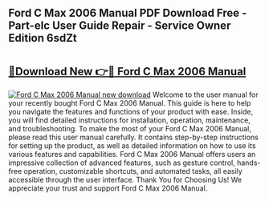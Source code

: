 ## Ford C Max 2006 Manual PDF Download Free - Part-eIc User Guide Repair - Service Owner Edition 6sdZt

# <h2><a href="http://cf2759.oget.top/?id=Ford+C+Max+2006+Manual">🔗Download New 👉🔴 Ford C Max 2006 Manual</a></h2>

[![Ford C Max 2006 Manual new download](https://i.imgur.com/5g1atiW.png)](http://cf2759.oget.top/?id=Ford+C+Max+2006+Manual)
Welcome to the user manual for your recently bought Ford C Max 2006 Manual. This guide is here to help you navigate the features and functions of your product with ease. Inside, you will find detailed instructions for installation, operation, maintenance, and troubleshooting. To make the most of your Ford C Max 2006 Manual, please read this user manual carefully. It contains step-by-step instructions for setting up the product, as well as detailed information on how to use its various features and capabilities. Ford C Max 2006 Manual offers users an impressive collection of advanced features, such as gesture control, hands-free operation, customizable shortcuts, and automated tasks, all easily accessible through the user interface. Thank You for Choosing Us! We appreciate your trust and support Ford C Max 2006 Manual.
